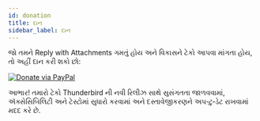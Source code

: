 ```yaml
---
id: donation
title: દાન
sidebar_label: દાન
---
```


જો તમને Reply with Attachments ગમતું હોય અને વિકાસને ટેકો આપવા માંગતા હોય, તો અહીં દાન કરી શકો છો:

[![Donate via PayPal](/img/paypal-donate-button.png)](https://www.paypal.com/donate/?hosted_button_id=L2NQXHB7FQ5FJ)

આભાર! તમારો ટેકો Thunderbird ની નવી રિલીઝ સાથે સુસંગતતા જાળવવામાં, ઍક્સેસિબિલિટી અને ટેસ્ટોમાં સુધારો કરવામાં અને દસ્તાવેજીકરણને અપ‑ટુ‑ડેટ રાખવામાં મદદ કરે છે.
